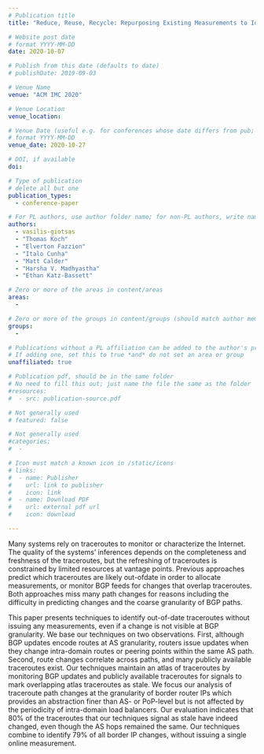 ```yaml
---
# Publication title
title: "Reduce, Reuse, Recycle: Repurposing Existing Measurements to Identify Stale Traceroutes"

# Website post date
# format YYYY-MM-DD
date: 2020-10-07

# Publish from this date (defaults to date)
# publishDate: 2019-09-03

# Venue Name
venue: "ACM IMC 2020"

# Venue Location
venue_location: 

# Venue Date (useful e.g. for conferences whose date differs from pub; defaults to date)
# format YYYY-MM-DD
venue_date: 2020-10-27

# DOI, if available
doi:

# Type of publication
# delete all but one
publication_types:
  - conference-paper

# For PL authors, use author folder name; for non-PL authors, write name as in paper within ""
authors:
  - vasilis-giotsas
  - "Thomas Koch"
  - "Elverton Fazzion"
  - "Italo Cunha"
  - "Matt Calder"
  - "Harsha V. Madhyastha"
  - "Ethan Katz-Bassett"

# Zero or more of the areas in content/areas
areas:
  - 

# Zero or more of the groups in content/groups (should match author membership)
groups:
  - 

# Publications without a PL affiliation can be added to the author's profile without showing up elsewhere
# If adding one, set this to true *and* do not set an area or group
unaffiliated: true

# Publication pdf, should be in the same folder
# No need to fill this out; just name the file the same as the folder
#resources:
#  - src: publication-source.pdf

# Not generally used
# featured: false

# Not generally used
#categories:
#  - 

# Icon must match a known icon in /static/icons
# links:
#  - name: Publisher
#    url: link to publisher
#    icon: link
#  - name: Download PDF
#    url: external pdf url
#    icon: download

---
```


Many systems rely on traceroutes to monitor or characterize the
Internet. The quality of the systems’ inferences depends on the
completeness and freshness of the traceroutes, but the refreshing
of traceroutes is constrained by limited resources at vantage points.
Previous approaches predict which traceroutes are likely out-ofdate in 
order to allocate measurements, or monitor BGP feeds for
changes that overlap traceroutes. Both approaches miss many path
changes for reasons including the difficulty in predicting changes
and the coarse granularity of BGP paths.

This paper presents techniques to identify out-of-date traceroutes 
without issuing any measurements, even if a change is not
visible at BGP granularity. We base our techniques on two observations. 
First, although BGP updates encode routes at AS granularity,
routers issue updates when they change intra-domain routes or
peering points within the same AS path. Second, route changes
correlate across paths, and many publicly available traceroutes
exist. Our techniques maintain an atlas of traceroutes by monitoring 
BGP updates and publicly available traceroutes for signals to
mark overlapping atlas traceroutes as stale. We focus our analysis
of traceroute path changes at the granularity of border router IPs
which provides an abstraction finer than AS- or PoP-level but is
not affected by the periodicity of intra-domain load balancers. Our
evaluation indicates that 80% of the traceroutes that our techniques
signal as stale have indeed changed, even though the AS hops remained 
the same. Our techniques combine to identify 79% of all
border IP changes, without issuing a single online measurement.
